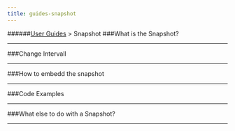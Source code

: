 ```yaml
---
title: guides-snapshot
---
```

######[User Guides](../docs/guides-index.html) > Snapshot 
###What is the Snapshot?

---
###Change Intervall

---
###How to embedd the snapshot

---
###Code Examples

---
###What else to do with a Snapshot?

---